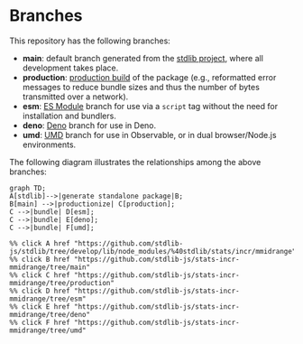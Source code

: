 <!--

@license Apache-2.0

Copyright (c) 2022 The Stdlib Authors.

Licensed under the Apache License, Version 2.0 (the "License");
you may not use this file except in compliance with the License.
You may obtain a copy of the License at

    http://www.apache.org/licenses/LICENSE-2.0

Unless required by applicable law or agreed to in writing, software
distributed under the License is distributed on an "AS IS" BASIS,
WITHOUT WARRANTIES OR CONDITIONS OF ANY KIND, either express or implied.
See the License for the specific language governing permissions and
limitations under the License.

-->

# Branches

This repository has the following branches:

-   **main**: default branch generated from the [stdlib project][stdlib-url], where all development takes place.
-   **production**: [production build][production-url] of the package (e.g., reformatted error messages to reduce bundle sizes and thus the number of bytes transmitted over a network).
-   **esm**: [ES Module][esm-url] branch for use via a `script` tag without the need for installation and bundlers.
-   **deno**: [Deno][deno-url] branch for use in Deno.
-   **umd**: [UMD][umd-url] branch for use in Observable, or in dual browser/Node.js environments.

The following diagram illustrates the relationships among the above branches:

```mermaid
graph TD;
A[stdlib]-->|generate standalone package|B;
B[main] -->|productionize| C[production];
C -->|bundle| D[esm];
C -->|bundle| E[deno];
C -->|bundle| F[umd];

%% click A href "https://github.com/stdlib-js/stdlib/tree/develop/lib/node_modules/%40stdlib/stats/incr/mmidrange"
%% click B href "https://github.com/stdlib-js/stats-incr-mmidrange/tree/main"
%% click C href "https://github.com/stdlib-js/stats-incr-mmidrange/tree/production"
%% click D href "https://github.com/stdlib-js/stats-incr-mmidrange/tree/esm"
%% click E href "https://github.com/stdlib-js/stats-incr-mmidrange/tree/deno"
%% click F href "https://github.com/stdlib-js/stats-incr-mmidrange/tree/umd"
```

[stdlib-url]: https://github.com/stdlib-js/stdlib/tree/develop/lib/node_modules/%40stdlib/stats/incr/mmidrange
[production-url]: https://github.com/stdlib-js/stats-incr-mmidrange/tree/production
[deno-url]: https://github.com/stdlib-js/stats-incr-mmidrange/tree/deno
[umd-url]: https://github.com/stdlib-js/stats-incr-mmidrange/tree/umd
[esm-url]: https://github.com/stdlib-js/stats-incr-mmidrange/tree/esm